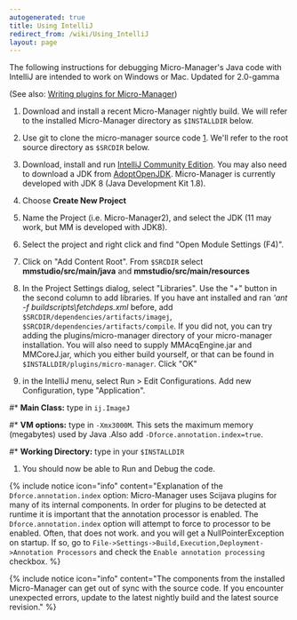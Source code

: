```yaml
---
autogenerated: true
title: Using IntelliJ
redirect_from: /wiki/Using_IntelliJ
layout: page
---
```


The following instructions for debugging Micro-Manager's Java code with
IntelliJ are intended to work on Windows or Mac. Updated for 2.0-gamma

(See also: [Writing plugins for
Micro-Manager](Writing_plugins_for_Micro-Manager))

1.  Download and install a recent Micro-Manager nightly build. We will
    refer to the installed Micro-Manager directory as `$INSTALLDIR`
    below.

1.  Use git to clone the micro-manager source code
    [1](https://github.com/micro-manager/micro-manager). We'll refer to
    the root source directory as `$SRCDIR` below.

1.  Download, install and run [IntelliJ Community
    Edition](https://www.jetbrains.com/idea/download). You may also need
    to download a JDK from [AdoptOpenJDK](https://adoptopenjdk.net/).
    Micro-Manager is currently developed with JDK 8 (Java Development
    Kit 1.8).


1.  Choose **Create New Project**


1.  Name the Project (i.e. Micro-Manager2), and select the JDK (11 may
    work, but MM is developed with JDK8).


1.  Select the project and right click and find "Open Module Settings
    (F4)".


1.  Click on "Add Content Root". From `$SRCDIR` select
    **mmstudio/src/main/java** and **mmstudio/src/main/resources**

1.  In the Project Settings dialog, select "Libraries". Use the "+"
    button in the second column to add libraries. If you have ant
    installed and ran *'ant -f buildscripts\\fetchdeps.xml* before, add
    `$SRCDIR/dependencies/artifacts/imagej`,
    `$SRCDIR/dependencies/artifacts/compile`. If you did not, you can
    try adding the plugins/micro-manager directory of your micro-manager
    installation. You will also need to supply MMAcqEngine.jar and
    MMCoreJ.jar, which you either build yourself, or that can be found
    in `$INSTALLDIR/plugins/micro-manager`. Click "OK"

1.  in the IntelliJ menu, select Run &gt; Edit Configurations. Add new
    Configuration, type "Application".

\#\* **Main Class:** type in `ij.ImageJ`

\#\* **VM options:** type in `-Xmx3000M`. This sets the maximum memory
(megabytes) used by Java .Also add `-Dforce.annotation.index=true`.

\#\* **Working Directory:** type in your `$INSTALLDIR`

1.  You should now be able to Run and Debug the code.

{% include notice icon="info" content="Explanation of the `Dforce.annotation.index` option: Micro-Manager uses Scijava plugins for many of its internal components. In order for plugins to be detected at runtime it is important that the annotation processor is enabled. The `Dforce.annotation.index` option will attempt to force to processor to be enabled. Often, that does not work. and you will get a NullPointerException on startup.  If so, go to `File->Settings->Build,Execution,Deployment->Annotation
Processors` and check the `Enable annotation processing` checkbox.  %}

{% include notice icon="info" content="The components from the installed Micro-Manager can get out of sync with the source code. If you encounter unexpected errors, update to the latest nightly build and the latest source revision." %}
